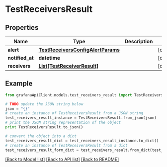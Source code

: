 # TestReceiversResult


## Properties
Name | Type | Description | Notes
------------ | ------------- | ------------- | -------------
**alert** | [**TestReceiversConfigAlertParams**](TestReceiversConfigAlertParams.md) |  | [optional] 
**notified_at** | **datetime** |  | [optional] 
**receivers** | [**List[TestReceiverResult]**](TestReceiverResult.md) |  | [optional] 

## Example

```python
from grafanaApiClient.models.test_receivers_result import TestReceiversResult

# TODO update the JSON string below
json = "{}"
# create an instance of TestReceiversResult from a JSON string
test_receivers_result_instance = TestReceiversResult.from_json(json)
# print the JSON string representation of the object
print TestReceiversResult.to_json()

# convert the object into a dict
test_receivers_result_dict = test_receivers_result_instance.to_dict()
# create an instance of TestReceiversResult from a dict
test_receivers_result_form_dict = test_receivers_result.from_dict(test_receivers_result_dict)
```
[[Back to Model list]](../README.md#documentation-for-models) [[Back to API list]](../README.md#documentation-for-api-endpoints) [[Back to README]](../README.md)


